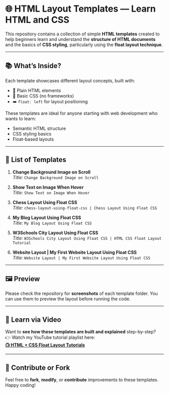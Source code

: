 # 🌐 HTML Layout Templates — Learn HTML and CSS

This repository contains a collection of simple **HTML templates** created to help beginners learn and understand the **structure of HTML documents** and the basics of **CSS styling**, particularly using the **float layout technique**.

---

## 📚 What’s Inside?

Each template showcases different layout concepts, built with:
- 🧱 Plain HTML elements
- 🎨 Basic CSS (no frameworks)
- ➡️ `float: left` for layout positioning

These templates are ideal for anyone starting with web development who wants to learn:
- Semantic HTML structure
- CSS styling basics
- Float-based layouts

---

## 📁 List of Templates

1. **Change Background Image on Scroll**  
   _Title:_ `Change Background Image on Scroll`

2. **Show Text on Image When Hover**  
   _Title:_ `Show Text on Image When Hover`

3. **Chess Layout Using Float CSS**  
   _Title:_ `chess-layout-using-float-css | Chess Layout Using Float CSS`

4. **My Blog Layout Using Float CSS**  
   _Title:_ `My Blog Layout Using Float CSS`

5. **W3Schools City Layout Using Float CSS**  
   _Title:_ `W3Schools City Layout Using Float CSS | HTML CSS Float Layout Tutorial`

6. **Website Layout | My First Website Layout Using Float CSS**  
   _Title:_ `Website Layout | My First Website Layout Using Float CSS`

---

## 🖼️ Preview

Please check the repository for **screenshots** of each template folder. You can use them to preview the layout before running the code.

---

## 🎥 Learn via Video

Want to **see how these templates are built and explained** step-by-step?  
👉 Watch my YouTube tutorial playlist here:  
**[📺 HTML + CSS Float Layout Tutorials](https://www.youtube.com/playlist?list=PLN1cxIWe98bdFxfaSjK-ELMr0zDNIK8Mb)**

---

## 🙌 Contribute or Fork

Feel free to **fork**, **modify**, or **contribute** improvements to these templates. Happy coding!

